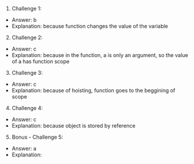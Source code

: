 1. Challenge 1:
  - Answer: b
  - Explanation: because function changes the value of the variable


2. Challenge 2:
  - Answer: c
  - Explanation: because in the function, a is only an argument, so the value of a has function scope


3. Challenge 3:
  - Answer: c
  - Explanation: because of hoisting, function goes to the beggining of scope


4. Challenge 4:
  - Answer: c 
  - Explanation: because object is stored by reference


5. Bonus - Challenge 5:
  - Answer: a
  - Explanation:
